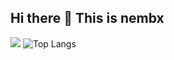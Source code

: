 ## Hi there 👋 This is nembx

<!--
**nembx/nembx** is a ✨ _special_ ✨ repository because its `README.md` (this file) appears on your GitHub profile.

Here are some ideas to get you started:

- 🔭 I’m currently working on ...
- 🌱 I’m currently learning ...
- 👯 I’m looking to collaborate on ...
- 🤔 I’m looking for help with ...
- 💬 Ask me about ...
- 📫 How to reach me: ...
- 😄 Pronouns: ...
- ⚡ Fun fact: ...
-->
![](https://github-readme-stats.vercel.app/api?username=nembxe&show_icons=true&theme=transparent)
![Top Langs](https://github-readme-stats.vercel.app/api/top-langs/?username=nembx&layout=compact&theme=tokyonight)
